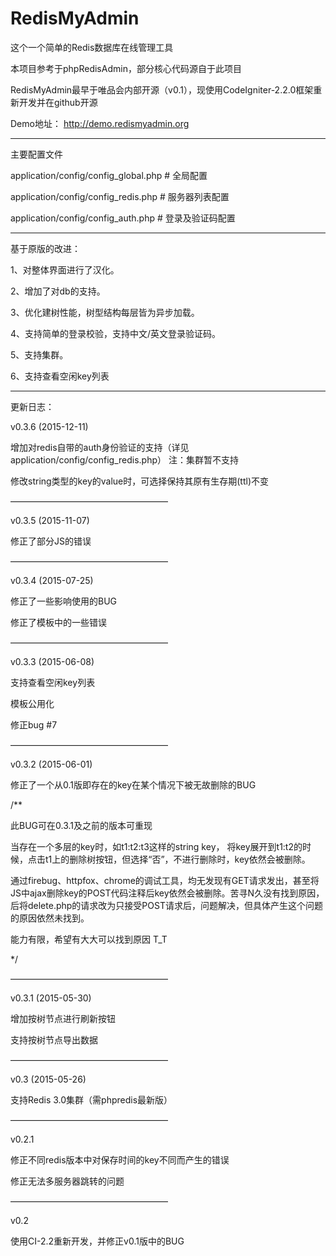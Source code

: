 # RedisMyAdmin
这个一个简单的Redis数据库在线管理工具

本项目参考于phpRedisAdmin，部分核心代码源自于此项目

RedisMyAdmin最早于唯品会内部开源（v0.1），现使用CodeIgniter-2.2.0框架重新开发并在github开源

Demo地址：
http://demo.redismyadmin.org

-----------------------------------------------

主要配置文件

application/config/config_global.php  # 全局配置

application/config/config_redis.php # 服务器列表配置

application/config/config_auth.php # 登录及验证码配置

-----------------------------------------------

基于原版的改进：

1、对整体界面进行了汉化。

2、增加了对db的支持。

3、优化建树性能，树型结构每层皆为异步加载。

4、支持简单的登录校验，支持中文/英文登录验证码。

5、支持集群。

6、支持查看空闲key列表


-----------------------------------------------
更新日志：

v0.3.6 (2015-12-11)

增加对redis自带的auth身份验证的支持（详见application/config/config_redis.php）
注：集群暂不支持

修改string类型的key的value时，可选择保持其原有生存期(ttl)不变

——————————————————

v0.3.5 (2015-11-07)

修正了部分JS的错误

——————————————————

v0.3.4 (2015-07-25)

修正了一些影响使用的BUG

修正了模板中的一些错误

——————————————————

v0.3.3 (2015-06-08)

支持查看空闲key列表

模板公用化

修正bug #7

——————————————————

v0.3.2 (2015-06-01)

修正了一个从0.1版即存在的key在某个情况下被无故删除的BUG

/**

此BUG可在0.3.1及之前的版本可重现

当存在一个多层的key时，如t1:t2:t3这样的string key，
将key展开到t1:t2的时候，点击t1上的删除树按钮，但选择“否”，不进行删除时，key依然会被删除。

通过firebug、httpfox、chrome的调试工具，均无发现有GET请求发出，甚至将JS中ajax删除key的POST代码注释后key依然会被删除。苦寻N久没有找到原因，后将delete.php的请求改为只接受POST请求后，问题解决，但具体产生这个问题的原因依然未找到。

能力有限，希望有大大可以找到原因 T_T

*/

——————————————————

v0.3.1 (2015-05-30)

增加按树节点进行刷新按钮

支持按树节点导出数据

——————————————————

v0.3 (2015-05-26)

支持Redis 3.0集群（需phpredis最新版）

——————————————————

v0.2.1 

修正不同redis版本中对保存时间的key不同而产生的错误

修正无法多服务器跳转的问题

——————————————————

v0.2

使用CI-2.2重新开发，并修正v0.1版中的BUG
